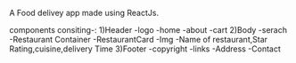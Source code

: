 A Food delivey app made using ReactJs.

components consiting-:
1)Header
-logo
-home
-about
-cart
2)Body
-serach
-Restaurant Container
-RestaurantCard
-Img
-Name of restaurant,Star Rating,cuisine,delivery Time
3)Footer
-copyright
-links
-Address
-Contact

